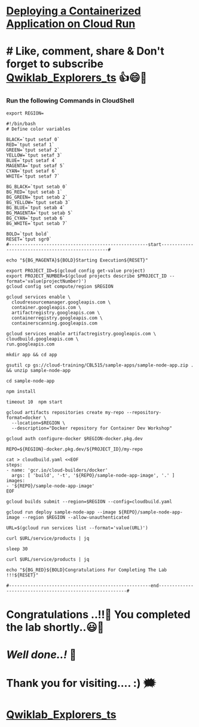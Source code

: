 # [Deploying a Containerized Application on Cloud Run](https://www.cloudskillsboost.google/focuses/60089?parent=catalog)

# # Like, comment, share & Don't forget to subscribe [Qwiklab_Explorers_ts](https://youtube.com/@titashshil?si=RgamNu1dc9jVIbJN) 👍😄🤝

### Run the following Commands in CloudShell

```
export REGION=
```

```
#!/bin/bash
# Define color variables

BLACK=`tput setaf 0`
RED=`tput setaf 1`
GREEN=`tput setaf 2`
YELLOW=`tput setaf 3`
BLUE=`tput setaf 4`
MAGENTA=`tput setaf 5`
CYAN=`tput setaf 6`
WHITE=`tput setaf 7`

BG_BLACK=`tput setab 0`
BG_RED=`tput setab 1`
BG_GREEN=`tput setab 2`
BG_YELLOW=`tput setab 3`
BG_BLUE=`tput setab 4`
BG_MAGENTA=`tput setab 5`
BG_CYAN=`tput setab 6`
BG_WHITE=`tput setab 7`

BOLD=`tput bold`
RESET=`tput sgr0`
#----------------------------------------------------start--------------------------------------------------#

echo "${BG_MAGENTA}${BOLD}Starting Execution${RESET}"

export PROJECT_ID=$(gcloud config get-value project)
export PROJECT_NUMBER=$(gcloud projects describe $PROJECT_ID --format='value(projectNumber)')
gcloud config set compute/region $REGION

gcloud services enable \
  cloudresourcemanager.googleapis.com \
  container.googleapis.com \
  artifactregistry.googleapis.com \
  containerregistry.googleapis.com \
  containerscanning.googleapis.com

gcloud services enable artifactregistry.googleapis.com \
cloudbuild.googleapis.com \
run.googleapis.com

mkdir app && cd app

gsutil cp gs://cloud-training/CBL515/sample-apps/sample-node-app.zip . && unzip sample-node-app

cd sample-node-app

npm install

timeout 10  npm start

gcloud artifacts repositories create my-repo --repository-format=docker \
  --location=$REGION \
  --description="Docker repository for Container Dev Workshop"

gcloud auth configure-docker $REGION-docker.pkg.dev

REPO=${REGION}-docker.pkg.dev/${PROJECT_ID}/my-repo

cat > cloudbuild.yaml <<EOF
steps:
- name: 'gcr.io/cloud-builders/docker'
  args: [ 'build', '-t', '${REPO}/sample-node-app-image', '.' ]
images:
- '${REPO}/sample-node-app-image'
EOF

gcloud builds submit --region=$REGION --config=cloudbuild.yaml

gcloud run deploy sample-node-app --image ${REPO}/sample-node-app-image --region $REGION --allow-unauthenticated

URL=$(gcloud run services list --format='value(URL)')

curl $URL/service/products | jq

sleep 30

curl $URL/service/products | jq

echo "${BG_RED}${BOLD}Congratulations For Completing The Lab !!!${RESET}"

#-----------------------------------------------------end----------------------------------------------------------#
```

# Congratulations ..!!🎉  You completed the lab shortly..😃💯

# *Well done..!* 👏

# Thank you for visiting.... :) 🗯️

# [Qwiklab_Explorers_ts](https://youtube.com/@titashshil?si=RgamNu1dc9jVIbJN)
